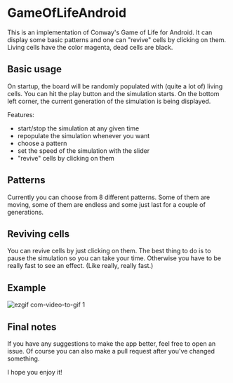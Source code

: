 # GameOfLifeAndroid
This is an implementation of Conway's Game of Life for Android. It can display some basic patterns and one can "revive" cells
by clicking on them. Living cells have the color magenta, dead cells are black.

## Basic usage
On startup, the board will be randomly populated with (quite a lot of) living cells. You can hit the play button and the
simulation starts. On the bottom left corner, the current generation of the simulation is being displayed.

Features:
- start/stop the simulation at any given time
- repopulate the simulation whenever you want
- choose a pattern
- set the speed of the simulation with the slider
- "revive" cells by clicking on them

## Patterns
Currently you can choose from 8 different patterns. Some of them are moving, some of them are endless and some just last for a
couple of generations.

## Reviving cells
You can revive cells by just clicking on them. The best thing to do is to pause the simulation so you can take your time.
Otherwise you have to be really fast to see an effect. (Like really, really fast.)

## Example
![ezgif com-video-to-gif 1](https://user-images.githubusercontent.com/18100041/45585895-3160fd80-b8ed-11e8-820d-2047a5360a79.gif)

## Final notes
If you have any suggestions to make the app better, feel free to open an issue. Of course you can also make a pull request
after you've changed something.

I hope you enjoy it!
